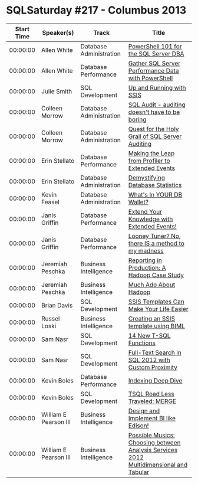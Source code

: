 # SQLSaturday #217 - Columbus 2013
Start Time|Speaker(s)|Track|Title
---|---|---|---
00:00:00|Allen White|Database Administration|[PowerShell 101 for the SQL Server DBA](10021.md)
00:00:00|Allen White|Database Performance|[Gather SQL Server Performance Data with PowerShell](10022.md)
00:00:00|Julie Smith|SQL Development|[Up and Running with SSIS](11124.md)
00:00:00|Colleen Morrow|Database Administration|[SQL Audit - auditing doesn't have to be boring](11764.md)
00:00:00|Colleen Morrow|Database Administration|[Quest for the Holy Grail of SQL Server Auditing](11765.md)
00:00:00|Erin Stellato|Database Performance|[Making the Leap from Profiler to Extended Events](13938.md)
00:00:00|Erin Stellato|Database Administration|[Demystifying Database Statistics](13939.md)
00:00:00|Kevin Feasel|Database Administration|[What's In YOUR DB Wallet?](14192.md)
00:00:00|Janis Griffin|Database Performance|[Extend Your Knowledge with Extended Events!](15699.md)
00:00:00|Janis Griffin|Database Performance|[Looney Tuner?  No, there IS a method to my madness](15701.md)
00:00:00|Jeremiah Peschka|Business Intelligence|[Reporting in Production: A Hadoop Case Study](16586.md)
00:00:00|Jeremiah Peschka|Business Intelligence|[Much Ado About Hadoop](16587.md)
00:00:00|Brian Davis|SQL Development|[SSIS Templates Can Make Your Life Easier](22661.md)
00:00:00|Russel Loski|Business Intelligence|[Creating an SSIS template using BIML](23653.md)
00:00:00|Sam Nasr|SQL Development|[14 New T-SQL Functions](23848.md)
00:00:00|Sam Nasr|SQL Development|[Full-Text Search in SQL 2012 with Custom Proximity](23850.md)
00:00:00|Kevin Boles|Database Performance|[Indexing Deep Dive](26178.md)
00:00:00|Kevin Boles|SQL Development|[TSQL Road Less Traveled: MERGE](26180.md)
00:00:00|William E Pearson III|Business Intelligence|[Design and Implement BI like Edison! ](28083.md)
00:00:00|William E Pearson III|Business Intelligence|[Possible Musics:  Choosing between Analysis Services 2012 Multidimensional and Tabular](28084.md)
